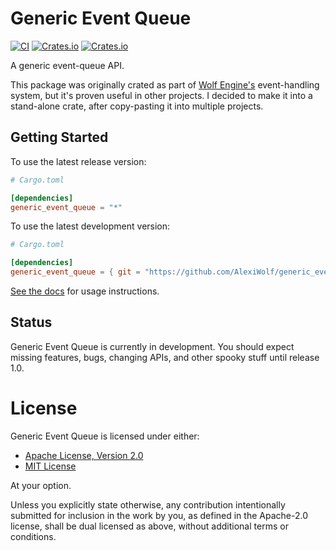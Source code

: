 # Generic Event Queue 

[![CI](https://github.com/AlexiWolf/event_queue/actions/workflows/ci.yml/badge.svg)](https://github.com/AlexiWolf/event_queue/actions/workflows/ci.yml)
[![Crates.io](https://img.shields.io/crates/l/generic_event_queue)](https://github.com/AlexiWolf/event_queue#license)
[![Crates.io](https://img.shields.io/crates/v/generic_event_queue)](https://crates.io/crates/generic_event_queue)

A generic event-queue API.

This package was originally crated as part of
[Wolf Engine's](https://crates.io/crates/wolf_engine) event-handling system, 
but it's proven useful in other projects.  I decided to make it into a 
stand-alone crate, after copy-pasting it into multiple projects.

## Getting Started

To use the latest release version:

```TOML
# Cargo.toml

[dependencies]
generic_event_queue = "*"
```

To use the latest development version:

```TOML
# Cargo.toml

[dependencies]
generic_event_queue = { git = "https://github.com/AlexiWolf/generic_event_queue" }
```

[See the docs](https://docs.rs/generic_event_queue/latest/generic_event_queue/)
for usage instructions.

## Status

Generic Event Queue is currently in development.  You should expect missing 
features, bugs, changing APIs, and other spooky stuff until release 1.0.

# License

Generic Event Queue is licensed under either:

- [Apache License, Version 2.0](LICENSE-APACHE)
- [MIT License](LICENSE-MIT)

At your option.

Unless you explicitly state otherwise, any contribution intentionally 
submitted for inclusion in the work by you, as defined in the Apache-2.0 
license, shall be dual licensed as above, without additional terms or 
conditions.

